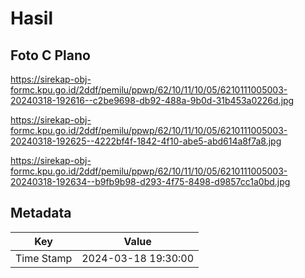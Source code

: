 # Hasil

## Foto C Plano

https://sirekap-obj-formc.kpu.go.id/2ddf/pemilu/ppwp/62/10/11/10/05/6210111005003-20240318-192616--c2be9698-db92-488a-9b0d-31b453a0226d.jpg

https://sirekap-obj-formc.kpu.go.id/2ddf/pemilu/ppwp/62/10/11/10/05/6210111005003-20240318-192625--4222bf4f-1842-4f10-abe5-abd614a8f7a8.jpg

https://sirekap-obj-formc.kpu.go.id/2ddf/pemilu/ppwp/62/10/11/10/05/6210111005003-20240318-192634--b9fb9b98-d293-4f75-8498-d9857cc1a0bd.jpg


## Metadata

| Key        | Value               |
| ---------- | ------------------- |
| Time Stamp | 2024-03-18 19:30:00 |



